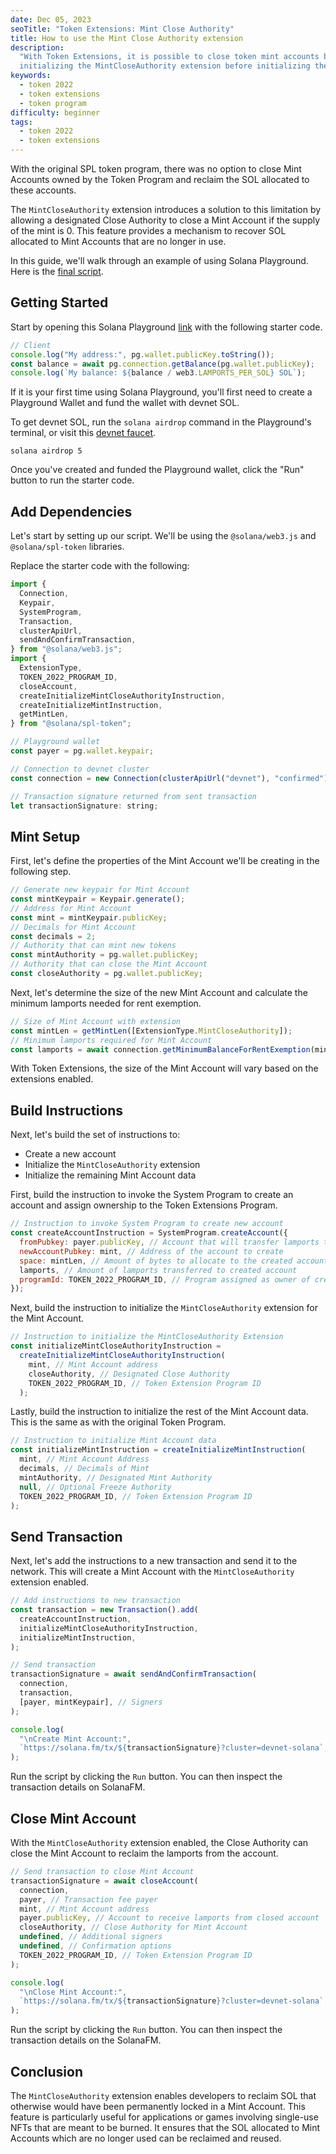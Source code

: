 ```yaml
---
date: Dec 05, 2023
seoTitle: "Token Extensions: Mint Close Authority"
title: How to use the Mint Close Authority extension
description:
  "With Token Extensions, it is possible to close token mint accounts by
  initializing the MintCloseAuthority extension before initializing the mint."
keywords:
  - token 2022
  - token extensions
  - token program
difficulty: beginner
tags:
  - token 2022
  - token extensions
---
```


With the original SPL token program, there was no option to close Mint Accounts
owned by the Token Program and reclaim the SOL allocated to these accounts.

The `MintCloseAuthority` extension introduces a solution to this limitation by
allowing a designated Close Authority to close a Mint Account if the supply of
the mint is 0. This feature provides a mechanism to recover SOL allocated to
Mint Accounts that are no longer in use.

In this guide, we'll walk through an example of using Solana Playground. Here is
the [final script](https://beta.solpg.io/65700c73fb53fa325bfd0c4a).

## Getting Started

Start by opening this Solana Playground
[link](https://beta.solpg.io/656e19acfb53fa325bfd0c46) with the following
starter code.

```javascript
// Client
console.log("My address:", pg.wallet.publicKey.toString());
const balance = await pg.connection.getBalance(pg.wallet.publicKey);
console.log(`My balance: ${balance / web3.LAMPORTS_PER_SOL} SOL`);
```

If it is your first time using Solana Playground, you'll first need to create a
Playground Wallet and fund the wallet with devnet SOL.

To get devnet SOL, run the `solana airdrop` command in the Playground's
terminal, or visit this [devnet faucet](https://faucet.solana.com/).

```
solana airdrop 5
```

Once you've created and funded the Playground wallet, click the "Run" button to
run the starter code.

## Add Dependencies

Let's start by setting up our script. We'll be using the `@solana/web3.js` and
`@solana/spl-token` libraries.

Replace the starter code with the following:

```javascript
import {
  Connection,
  Keypair,
  SystemProgram,
  Transaction,
  clusterApiUrl,
  sendAndConfirmTransaction,
} from "@solana/web3.js";
import {
  ExtensionType,
  TOKEN_2022_PROGRAM_ID,
  closeAccount,
  createInitializeMintCloseAuthorityInstruction,
  createInitializeMintInstruction,
  getMintLen,
} from "@solana/spl-token";

// Playground wallet
const payer = pg.wallet.keypair;

// Connection to devnet cluster
const connection = new Connection(clusterApiUrl("devnet"), "confirmed");

// Transaction signature returned from sent transaction
let transactionSignature: string;
```

## Mint Setup

First, let's define the properties of the Mint Account we'll be creating in the
following step.

```javascript
// Generate new keypair for Mint Account
const mintKeypair = Keypair.generate();
// Address for Mint Account
const mint = mintKeypair.publicKey;
// Decimals for Mint Account
const decimals = 2;
// Authority that can mint new tokens
const mintAuthority = pg.wallet.publicKey;
// Authority that can close the Mint Account
const closeAuthority = pg.wallet.publicKey;
```

Next, let's determine the size of the new Mint Account and calculate the minimum
lamports needed for rent exemption.

```javascript
// Size of Mint Account with extension
const mintLen = getMintLen([ExtensionType.MintCloseAuthority]);
// Minimum lamports required for Mint Account
const lamports = await connection.getMinimumBalanceForRentExemption(mintLen);
```

With Token Extensions, the size of the Mint Account will vary based on the
extensions enabled.

## Build Instructions

Next, let's build the set of instructions to:

- Create a new account
- Initialize the `MintCloseAuthority` extension
- Initialize the remaining Mint Account data

First, build the instruction to invoke the System Program to create an account
and assign ownership to the Token Extensions Program.

```javascript
// Instruction to invoke System Program to create new account
const createAccountInstruction = SystemProgram.createAccount({
  fromPubkey: payer.publicKey, // Account that will transfer lamports to created account
  newAccountPubkey: mint, // Address of the account to create
  space: mintLen, // Amount of bytes to allocate to the created account
  lamports, // Amount of lamports transferred to created account
  programId: TOKEN_2022_PROGRAM_ID, // Program assigned as owner of created account
});
```

Next, build the instruction to initialize the `MintCloseAuthority` extension for
the Mint Account.

```javascript
// Instruction to initialize the MintCloseAuthority Extension
const initializeMintCloseAuthorityInstruction =
  createInitializeMintCloseAuthorityInstruction(
    mint, // Mint Account address
    closeAuthority, // Designated Close Authority
    TOKEN_2022_PROGRAM_ID, // Token Extension Program ID
  );
```

Lastly, build the instruction to initialize the rest of the Mint Account data.
This is the same as with the original Token Program.

```javascript
// Instruction to initialize Mint Account data
const initializeMintInstruction = createInitializeMintInstruction(
  mint, // Mint Account Address
  decimals, // Decimals of Mint
  mintAuthority, // Designated Mint Authority
  null, // Optional Freeze Authority
  TOKEN_2022_PROGRAM_ID, // Token Extension Program ID
);
```

## Send Transaction

Next, let's add the instructions to a new transaction and send it to the
network. This will create a Mint Account with the `MintCloseAuthority` extension
enabled.

```javascript
// Add instructions to new transaction
const transaction = new Transaction().add(
  createAccountInstruction,
  initializeMintCloseAuthorityInstruction,
  initializeMintInstruction,
);

// Send transaction
transactionSignature = await sendAndConfirmTransaction(
  connection,
  transaction,
  [payer, mintKeypair], // Signers
);

console.log(
  "\nCreate Mint Account:",
  `https://solana.fm/tx/${transactionSignature}?cluster=devnet-solana`,
);
```

Run the script by clicking the `Run` button. You can then inspect the
transaction details on SolanaFM.

## Close Mint Account

With the `MintCloseAuthority` extension enabled, the Close Authority can close
the Mint Account to reclaim the lamports from the account.

```javascript
// Send transaction to close Mint Account
transactionSignature = await closeAccount(
  connection,
  payer, // Transaction fee payer
  mint, // Mint Account address
  payer.publicKey, // Account to receive lamports from closed account
  closeAuthority, // Close Authority for Mint Account
  undefined, // Additional signers
  undefined, // Confirmation options
  TOKEN_2022_PROGRAM_ID, // Token Extension Program ID
);

console.log(
  "\nClose Mint Account:",
  `https://solana.fm/tx/${transactionSignature}?cluster=devnet-solana`,
);
```

Run the script by clicking the `Run` button. You can then inspect the
transaction details on the SolanaFM.

## Conclusion

The `MintCloseAuthority` extension enables developers to reclaim SOL that
otherwise would have been permanently locked in a Mint Account. This feature is
particularly useful for applications or games involving single-use NFTs that are
meant to be burned. It ensures that the SOL allocated to Mint Accounts which are
no longer used can be reclaimed and reused.
